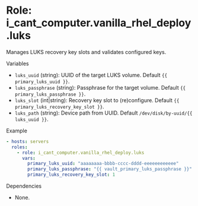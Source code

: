 # Role: i_cant_computer.vanilla_rhel_deploy.luks

Manages LUKS recovery key slots and validates configured keys.

Variables

- `luks_uuid` (string): UUID of the target LUKS volume. Default
  `{{ primary_luks_uuid }}`.
- `luks_passphrase` (string): Passphrase for the target volume. Default
  `{{ primary_luks_passphrase }}`.
- `luks_slot` (int|string): Recovery key slot to (re)configure. Default
  `{{ primary_luks_recovery_key_slot }}`.
- `luks_path` (string): Device path from UUID. Default
  `/dev/disk/by-uuid/{{ luks_uuid }}`.

Example

```yaml
- hosts: servers
  roles:
    - role: i_cant_computer.vanilla_rhel_deploy.luks
      vars:
        primary_luks_uuid: "aaaaaaaa-bbbb-cccc-dddd-eeeeeeeeeeee"
        primary_luks_passphrase: "{{ vault_primary_luks_passphrase }}"
        primary_luks_recovery_key_slot: 1
```

Dependencies

- None.

